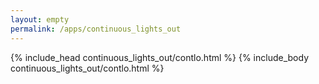 ```yaml
---
layout: empty
permalink: /apps/continuous_lights_out
---
```


<head>
    <base href="{{ site.url }}{{ page.url }}/">
    {% include_head continuous_lights_out/contlo.html %}
</head>
<body>
    {% include_body continuous_lights_out/contlo.html %}
</body>